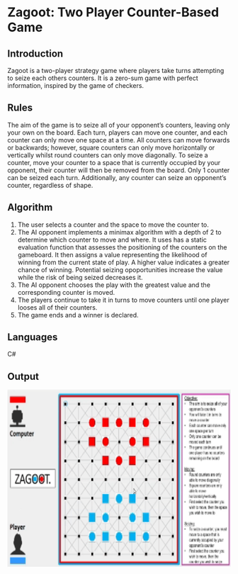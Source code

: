 # Zagoot: Two Player Counter-Based Game

## Introduction
Zagoot is a two-player strategy game where players take turns attempting to seize each others counters. It is a zero-sum game with perfect information, inspired by the game of checkers.

## Rules
The aim of the game is to seize all of your opponent’s counters, leaving only your own on the board. Each turn, players can move one counter, and each counter can only move one space at a time. All counters can move forwards or backwards; however, square counters can only move horizontally or vertically whilst round counters can only move diagonally. 
To seize a counter, move your counter to a space that is currently occupied by your opponent, their counter will then be removed from the board. Only 1 counter can be seized each turn. Additionally, any counter can seize an opponent’s counter, regardless of shape.

## Algorithm
1.	The user selects a counter and the space to move the counter to.
2.	The AI opponent implements a minimax algorithm with a depth of 2 to determine which counter to move and where. It uses has a static evaluation function that assesses the positioning of the counters on the gameboard. It then assigns a value representing the likelihood of winning from the current state of play. A higher value indicates a greater chance of winning. Potential seizing opoportunities increase the value while the risk of being seized decreases it.
3.	The AI opponent chooses the play with the greatest value and the corresponding counter is moved.
4.	The players continue to take it in turns to move counters until one player looses all of their counters. 
5.	The game ends and a winner is declared.

## Languages
C#

## Output
<img src="https://github.com/SamanthaMT/Zagoot-Two-Player-Counter-Game/blob/master/Zagoot%20Demonstration%20Short.gif" width=728px height=400px/>
